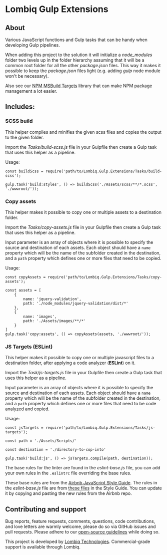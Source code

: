 # Lombiq Gulp Extensions



## About

Various JavaScript functions and Gulp tasks that can be handy when developing Gulp pipelines.

When adding this project to the solution it will initialize a _node_modules_ folder two levels up in the folder hierarchy assuming that it will be a common root folder for all the other _package.json_ files. This way it makes it possible to keep the _package.json_ files light (e.g. adding _gulp_ node module won't be necessary).

Also see our [NPM MSBuild Targets](https://github.com/Lombiq/NPM-Targets) library that can make NPM package management a lot easier.


## Includes:

### SCSS build

This helper compiles and minifies the given scss files and copies the output to the given folder. 

Import the _Tasks/build-scss.js_ file in your Gulpfile then create a Gulp task that uses this helper as a pipeline.

Usage:

```
const buildScss = require('path/to/Lombiq.Gulp.Extensions/Tasks/build-scss');

gulp.task('build:styles', () => buildScss('./Assets/scss/**/*.scss', './wwwroot/'));
```

### Copy assets

This helper makes it possible to copy one or multiple assets to a destination folder. 

Import the _Tasks/copy-assets.js_ file in your Gulpfile then create a Gulp task that uses this helper as a pipeline.

Input parameter is an array of objects where it is possible to specify the source and destination of each assets. Each object should have a `name` property which will be the name of the subfolder created in the destination, and a `path` property which defines one or more files that need to be copied.

Usage:

```
const copyAssets = require('path/to/Lombiq.Gulp.Extensions/Tasks/copy-assets');

const assets = [        
    {
        name: 'jquery-validation',
        path: './node_modules/jquery-validation/dist/*'
    },
    {
        name: 'images',
        path: './Assets/images/**/*'
    }
]
gulp.task('copy:assets', () => copyAssets(assets, './wwwroot/'));
```

### JS Targets (ESLint)

This helper makes it possible to copy one or multiple javascript files to a destination folder, after applying a code analyzer (**ESLint**) on it.

Import the _Task/js-targets.js_ file in your Gulpfile then create a Gulp task that uses this helper as a pipeline.

Input parameter is an array of objects where it is possible to specify the source and destination of each assets. Each object should have a `name` property which will be the name of the subfolder created in the destination, and a `path` property which defines one or more files that need to be code analyzed and copied.

Usage:

```
const jsTargets = require('path/to/Lombiq.Gulp.Extensions/Tasks/js-targets');

const path = './Assets/Scripts/'

const destination = './directory-to-cop-into'

gulp.task('build:js', () => jsTargets.compile(path, destination));
```

The base rules for the linter are found in the *eslint-base.js* file, you can add your own rules in the `.eslintrc` file overriding the base rules.

These base rules are from the [Airbnb JavaScript Style Guide](https://github.com/airbnb/javascript). The rules in the *eslint-base.js* file are from [these files](https://github.com/airbnb/javascript/tree/master/packages/eslint-config-airbnb-base/rules) in the Style Guide. You can update it by copying and pasting the new rules from the Airbnb repo.


## Contributing and support

Bug reports, feature requests, comments, questions, code contributions, and love letters are warmly welcome, please do so via GitHub issues and pull requests. Please adhere to our [open-source guidelines](https://lombiq.com/open-source-guidelines) while doing so.

This project is developed by [Lombiq Technologies](https://lombiq.com/). Commercial-grade support is available through Lombiq.
